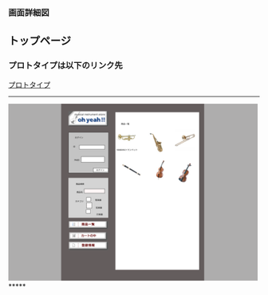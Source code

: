 ### 画面詳細図
## トップページ
### プロトタイプは以下のリンク先
[プロトタイプ](https://www.figma.com/file/kV2bRfeGH01q7gfO9CJqwy/Untitled?node-id=0%3A1)
*****
<img src="../img/toppage.png" width="500">
*****

